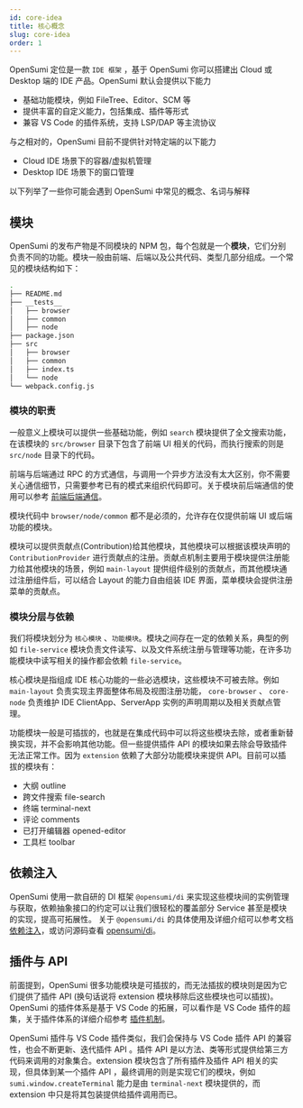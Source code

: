 ```yaml
---
id: core-idea
title: 核心概念
slug: core-idea
order: 1
---
```


OpenSumi 定位是一款 `IDE 框架` ，基于 OpenSumi 你可以搭建出 Cloud 或 Desktop 端的 IDE 产品。OpenSumi 默认会提供以下能力

- 基础功能模块，例如 FileTree、Editor、SCM 等
- 提供丰富的自定义能力，包括集成、插件等形式
- 兼容 VS Code 的插件系统，支持 LSP/DAP 等主流协议

与之相对的，OpenSumi 目前不提供针对特定端的以下能力

- Cloud IDE 场景下的容器/虚拟机管理
- Desktop IDE 场景下的窗口管理

以下列举了一些你可能会遇到 OpenSumi 中常见的概念、名词与解释

## 模块

OpenSumi 的发布产物是不同模块的 NPM 包，每个包就是一个**模块**，它们分别负责不同的功能。模块一般由前端、后端以及公共代码、类型几部分组成。一个常见的模块结构如下：

```bash
.
├── README.md
├── __tests__
│   ├── browser
│   ├── common
│   ├── node
├── package.json
├── src
│   ├── browser
│   ├── common
│   ├── index.ts
│   └── node
└── webpack.config.js
```

### 模块的职责

一般意义上模块可以提供一些基础功能，例如 `search` 模块提供了全文搜索功能，在该模块的 `src/browser` 目录下包含了前端 UI 相关的代码，而执行搜索的则是 `src/node` 目录下的代码。

前端与后端通过 RPC 的方式通信，与调用一个异步方法没有太大区别，你不需要关心通信细节，只需要参考已有的模式来组织代码即可。关于模块前后端通信的使用可以参考 [前端后端通信](./connection)。

模块代码中 `browser/node/common` 都不是必须的，允许存在仅提供前端 UI 或后端功能的模块。

模块可以提供贡献点(Contribution)给其他模块，其他模块可以根据该模块声明的 `ContributionProvider` 进行贡献点的注册。贡献点机制主要用于模块提供注册能力给其他模块的场景，例如 `main-layout` 提供组件级别的贡献点，而其他模块通过注册组件后，可以结合 Layout 的能力自由组装 IDE 界面，菜单模块会提供注册菜单的贡献点。

### 模块分层与依赖

我们将模块划分为 `核心模块` 、`功能模块`。模块之间存在一定的依赖关系，典型的例如 `file-service` 模块负责文件读写、以及文件系统注册与管理等功能，在许多功能模块中读写相关的操作都会依赖 `file-service`。

核心模块是指组成 IDE 核心功能的一些必选模块，这些模块不可被去除。例如 `main-layout` 负责实现主界面整体布局及视图注册功能， `core-browser` 、 `core-node` 负责维护 IDE ClientApp、ServerApp 实例的声明周期以及相关贡献点管理。

功能模块一般是可插拔的，也就是在集成代码中可以将这些模块去除，或者重新替换实现，并不会影响其他功能。但一些提供插件 API 的模块如果去除会导致插件无法正常工作。因为 `extension` 依赖了大部分功能模块来提供 API。目前可以插拔的模块有：

- 大纲 outline
- 跨文件搜索 file-search
- 终端 terminal-next
- 评论 comments
- 已打开编辑器 opened-editor
- 工具栏 toolbar

## 依赖注入

OpenSumi 使用一款自研的 DI 框架 `@opensumi/di` 来实现这些模块间的实例管理与获取，依赖抽象接口的约定可以让我们很轻松的覆盖部分 Service 甚至是模块的实现，提高可拓展性。
关于 `@opensumi/di` 的具体使用及详细介绍可以参考文档 [依赖注入](./dependence-injector)，或访问源码查看 [opensumi/di](https://github.com/opensumi/di)。

## 插件与 API

前面提到，OpenSumi 很多功能模块是可插拔的，而无法插拔的模块则是因为它们提供了插件 API (换句话说将 extension 模块移除后这些模块也可以插拔)。OpenSumi 的插件体系是基于 VS Code 的拓展，可以看作是 VS Code 插件的超集，关于插件体系的详细介绍参考 [插件机制](./extension-mechanism)。

OpenSumi 插件与 VS Code 插件类似，我们会保持与 VS Code 插件 API 的兼容性，也会不断更新、迭代插件 API 。插件 API 是以方法、类等形式提供给第三方代码来调用的对象集合。extension 模块包含了所有插件及插件 API 相关的实现，但具体到某一个插件 API ，最终调用的则是实现它们的模块，例如 `sumi.window.createTerminal` 能力是由 `terminal-next` 模块提供的，而 extension 中只是将其包装提供给插件调用而已。
